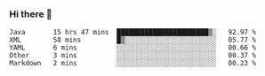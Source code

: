 ### Hi there 👋

<!--
**urzz/urzz** is a ✨ _special_ ✨ repository because its `README.md` (this file) appears on your GitHub profile.

Here are some ideas to get you started:

- 🔭 I’m currently working on ...
- 🌱 I’m currently learning ...
- 👯 I’m looking to collaborate on ...
- 🤔 I’m looking for help with ...
- 💬 Ask me about ...
- 📫 How to reach me: ...
- 😄 Pronouns: ...
- ⚡ Fun fact: ...
-->

<!--START_SECTION:waka-->
```text
Java       15 hrs 47 mins  ███████████████████████▒░   92.97 % 
XML        58 mins         █▒░░░░░░░░░░░░░░░░░░░░░░░   05.77 % 
YAML       6 mins          ░░░░░░░░░░░░░░░░░░░░░░░░░   00.66 % 
Other      3 mins          ░░░░░░░░░░░░░░░░░░░░░░░░░   00.37 % 
Markdown   2 mins          ░░░░░░░░░░░░░░░░░░░░░░░░░   00.23 % 
```
<!--END_SECTION:waka-->
